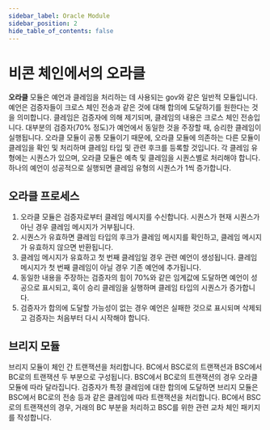 ```yaml
---
sidebar_label: Oracle Module
sidebar_position: 2
hide_table_of_contents: false
---
```


# 비콘 체인에서의 오라클

**오라클** 모듈은 예언과 클레임을 처리하는 데 사용되는 gov와 같은 일반적 모듈입니다. 예언은 검증자들이 크로스 체인 전송과 같은 것에 대해 합의에 도달하기를 원한다는 것을 의미합니다. 클레임은 검증자에 의해 제기되며, 클레임의 내용은 크로스 체인 전송입니다. 대부분의 검증자(70% 정도)가 예언에서 동일한 것을 주장할 때, 승리한 클레임이 실행됩니다. 오라클 모듈이 공통 모듈이기 때문에, 오라클 모듈에 의존하는 다른 모듈이 클레임을 확인 및 처리하며 클레임 타입 및 관련 후크를 등록할 것입니다. 각 클레임 유형에는 시퀀스가 있으며, 오라클 모듈은 예측 및 클레임을 시퀀스별로 처리해야 합니다. 하나의 예언이 성공적으로 실행되면 클레임 유형의 시퀀스가 1씩 증가합니다.

## 오라클 프로세스
1. 오라클 모듈은 검증자로부터 클레임 메시지를 수신합니다. 시퀀스가 현재 시퀀스가 아닌 경우 클레임 메시지가 거부됩니다.
2. 시퀀스가 유효하면 클레임 타입의 후크가 클레임 메시지를 확인하고, 클레임 메시지가 유효하지 않으면 반환됩니다.
3. 클레임 메시지가 유효하고 첫 번째 클레임일 경우 관련 예언이 생성됩니다. 클레임 메시지가 첫 번째 클레임이 아닐 경우 기존 예언에 추가됩니다.
4. 동일한 내용을 주장하는 검증자의 힘이 70%와 같은 임계값에 도달하면 예언이 성공으로 표시되고, 훅이 승리 클레임을 실행하며 클레임 타입의 시퀀스가 증가합니다.
5. 검증자가 합의에 도달할 가능성이 없는 경우 예언은 실패한 것으로 표시되며 삭제되고 검증자는 처음부터 다시 시작해야 합니다.

## 브리지 모듈
브리지 모듈이 체인 간 트랜잭션을 처리합니다. BC에서 BSC로의 트랜잭션과 BSC에서 BC로의 트랜잭션 두 부분으로 구성됩니다.
BSC에서 BC로의 트랜잭션의 경우 오라클 모듈에 따라 달라집니다. 검증자가 특정 클레임에 대한 합의에 도달하면 브리지 모듈은 BSC에서 BC로의 전송 등과 같은 클레임에 따라 트랜잭션을 처리합니다.
BC에서 BSC로의 트랜잭션의 경우, 거래의 BC 부분을 처리하고 BSC를 위한 관련 교차 체인 패키지를 작성합니다.
